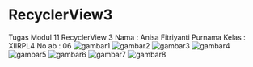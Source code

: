 # RecyclerView3
Tugas Modul 11 RecyclerView 3
Nama : Anisa Fitriyanti Purnama
Kelas : XIIRPL4 
No ab : 06
![gambar1](https://github.com/anisafp/RecyclerView3/blob/master/RecyclerView3.1.png)
![gambar2](https://github.com/anisafp/RecyclerView3/blob/master/RecyclerView3.2.png)
![gambar3](https://github.com/anisafp/RecyclerView3/blob/master/RecyclerView3.3.png)
![gambar4](https://github.com/anisafp/RecyclerView3/blob/master/RecyclerView3.4.png)
![gambar5](https://github.com/anisafp/RecyclerView3/blob/master/RecyclerView3.5.png)
![gambar6](https://github.com/anisafp/RecyclerView3/blob/master/RecyclerView3.6.png)
![gambar7](https://github.com/anisafp/RecyclerView3/blob/master/RecyclerView3.7.png)
![gambar8](https://github.com/anisafp/RecyclerView3/blob/master/RecyclerView3.8.png)
